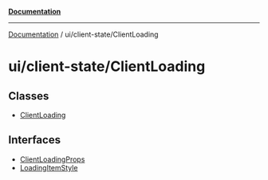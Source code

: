 [**Documentation**](../../../index.md)

***

[Documentation](../../../index.md) / ui/client-state/ClientLoading

# ui/client-state/ClientLoading

## Classes

- [ClientLoading](classes/ClientLoading.md)

## Interfaces

- [ClientLoadingProps](interfaces/ClientLoadingProps.md)
- [LoadingItemStyle](interfaces/LoadingItemStyle.md)
